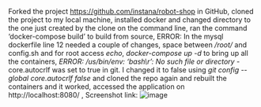 Forked the project https://github.com/instana/robot-shop in GitHub, 
cloned the project to my local machine, 
installed docker and changed directory to the one just created by the clone on the command line, 
ran the command ‘docker-compose build’ to build from source, 
ERROR: In the mysql dockerfile line 12 needed a couple of changes, space between */root/* and config.sh and for root access *echo*, 
*docker-compose up -d* to bring up all the containers, 
*ERROR: /us/bin/env: ‘bash\r’: No such file or directory* - core.autocrlf was set to true in git. I changed it to false using *git config --global core.autocrlf false* and cloned the repo again and rebuilt the containers and it worked, 
accessed the application on http://localhost:8080/ , 
Screenshot link: ![image](https://user-images.githubusercontent.com/29515983/144965828-9f01851f-1e9c-41b9-82a8-4ddc4a327c49.png)
